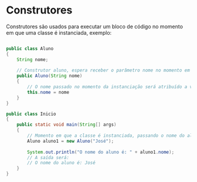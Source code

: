 # Construtores

Construtores são usados para executar um bloco de código no momento em que uma classe é instanciada, exemplo:

```java

public class Aluno 
{
    String nome;
    
    // Construtor aluno, espera receber o parâmetro nome no momento em que a classe for instanciada.
    public Aluno(String nome)
    {
        // O nome passado no momento da instanciação será atribuído a variável nome.
        this.nome = nome
    }
}

public class Inicio
{
    public static void main(String[] args)
    {
        // Momento em que a classe é instanciada, passando o nome do aluno.
        Aluno aluno1 = new Aluno("José");
    
        System.out.println("O nome do aluno é: " + aluno1.nome); 
        // A saída será: 
        // O nome do aluno é: José
    }
}
```
